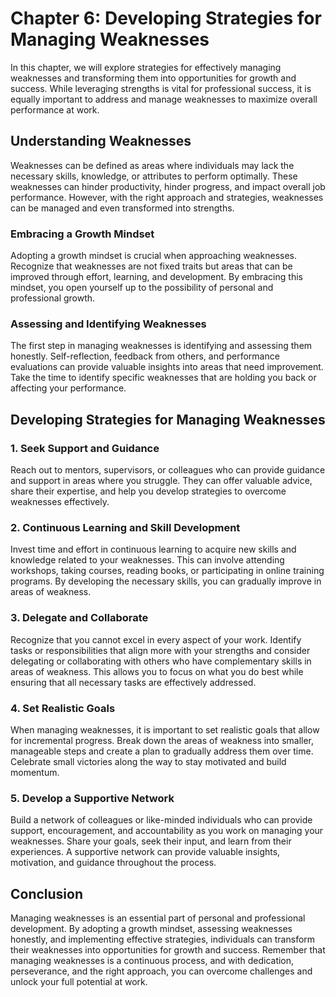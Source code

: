 Chapter 6: Developing Strategies for Managing Weaknesses
========================================================

In this chapter, we will explore strategies for effectively managing weaknesses and transforming them into opportunities for growth and success. While leveraging strengths is vital for professional success, it is equally important to address and manage weaknesses to maximize overall performance at work.

Understanding Weaknesses
------------------------

Weaknesses can be defined as areas where individuals may lack the necessary skills, knowledge, or attributes to perform optimally. These weaknesses can hinder productivity, hinder progress, and impact overall job performance. However, with the right approach and strategies, weaknesses can be managed and even transformed into strengths.

### Embracing a Growth Mindset

Adopting a growth mindset is crucial when approaching weaknesses. Recognize that weaknesses are not fixed traits but areas that can be improved through effort, learning, and development. By embracing this mindset, you open yourself up to the possibility of personal and professional growth.

### Assessing and Identifying Weaknesses

The first step in managing weaknesses is identifying and assessing them honestly. Self-reflection, feedback from others, and performance evaluations can provide valuable insights into areas that need improvement. Take the time to identify specific weaknesses that are holding you back or affecting your performance.

Developing Strategies for Managing Weaknesses
---------------------------------------------

### 1. Seek Support and Guidance

Reach out to mentors, supervisors, or colleagues who can provide guidance and support in areas where you struggle. They can offer valuable advice, share their expertise, and help you develop strategies to overcome weaknesses effectively.

### 2. Continuous Learning and Skill Development

Invest time and effort in continuous learning to acquire new skills and knowledge related to your weaknesses. This can involve attending workshops, taking courses, reading books, or participating in online training programs. By developing the necessary skills, you can gradually improve in areas of weakness.

### 3. Delegate and Collaborate

Recognize that you cannot excel in every aspect of your work. Identify tasks or responsibilities that align more with your strengths and consider delegating or collaborating with others who have complementary skills in areas of weakness. This allows you to focus on what you do best while ensuring that all necessary tasks are effectively addressed.

### 4. Set Realistic Goals

When managing weaknesses, it is important to set realistic goals that allow for incremental progress. Break down the areas of weakness into smaller, manageable steps and create a plan to gradually address them over time. Celebrate small victories along the way to stay motivated and build momentum.

### 5. Develop a Supportive Network

Build a network of colleagues or like-minded individuals who can provide support, encouragement, and accountability as you work on managing your weaknesses. Share your goals, seek their input, and learn from their experiences. A supportive network can provide valuable insights, motivation, and guidance throughout the process.

Conclusion
----------

Managing weaknesses is an essential part of personal and professional development. By adopting a growth mindset, assessing weaknesses honestly, and implementing effective strategies, individuals can transform their weaknesses into opportunities for growth and success. Remember that managing weaknesses is a continuous process, and with dedication, perseverance, and the right approach, you can overcome challenges and unlock your full potential at work.
